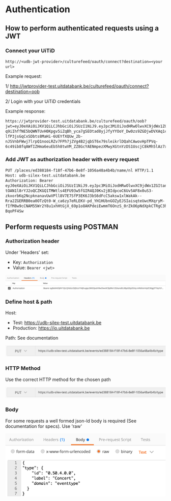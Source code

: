 ---
---

# Authentication

## How to perform authenticated requests using a JWT

### Connect your UiTiD
```
http://<udb-jwt-provider>/culturefeed/oauth/connect?destination=<your url>
```

Example request:

1/ http://jwtprovider-test.uitdatabank.be/culturefeed/oauth/connect?destination=oob

2/ Login with your UiTiD credentials

Example response:

```
https://jwtprovider-test.uitdatabank.be/culturefeed/oauth/oob?jwt=eyJ0eXAiOiJKV1QiLCJhbGciOiJSUzI1NiJ9.eyJpc3MiOiJodHRwOlwvXC9jdWx1ZGItand0LXByb3ZpZGVyLmRldiIsInVpZCI6Ijg2YTAyYzY1LTY5NmQtNGMxNi1hOWIxLTllM2JjOGU2MzAzYyIsIm5pY2siOiJTdGlrc2VscyIsImVtYWlsIjoic3RhbkBjdWx0dXVybmV0LmJlIiwiaWF0IjoxNTA1ODAzNzQzLCJleHAiOjE1MDU4NDY5NDMsIm5iZiI6MTUwNTgwMzc0M30.D92rUZYZGVUHEuOyqI1U5cmyaMTAY_Og7F4ehYtIGOs-q9iIhffNE5bQWNTUvH0Kpgv5iZqBh_yca7gSEOtad8yjJfyYYOoY_Dw0zs9ZGDjwDVXAq1clab9xfvEzwRx4cLVBrSdi8CwlCDI0LRTZ6zz_SGu-lfP3jsGqCxSDbts8MaHi-6UEYfXQUw_2b-nJSVnbFWwj7lrpQ1nooLRZv7FPh7jZVg4B2jqbST6x79sleikrlDQahCAwovHpTPVq-6c49ib8fqAWfIZHma6euEb5h8twVM_ZZ8GcYAENmpezXMwyXGtnYzDS1UscjC8kMh5lAz7xNdU674jBwJzEhQ
```

### Add JWT as authorization header with every request

```
PUT /places/ed388184-f18f-47b6-8e8f-1056a48a4b4b/name/nl HTTP/1.1
Host: udb-silex-test.uitdatabank.be
Authorization: Bearer eyJ0eXAiOiJKV1QiLCJhbGciOiJSUzI1NiJ9.eyJpc3MiOiJodHRwOlwvXC9jdWx1ZGItand0LXByb3ZpZGVyLmRldiIsInVpZCI6Ijg2YTAyYzY1LTY5NmQtNGMxNi1hOWIxLTllM2JjOGU2MzAzYyIsIm5pY2siOiJTdGlrc2VscyIsImVtYWlsIjoic3RhbkBjdWx0dXVybmV0LmJlIiwiaWF0IjoxNTA1NzIzODE0LCJleHAiOjE1MDU3NjcwMTQsIm5iZiI6MTUwNTcyMzgxNH0.XDYo6EWV1mEmtQLNpixkfjhOwcehPGgjgQmxIYmO-tOAN1l8rYJ2oQCZKGQ1TMWtls4EFU93w5fGIR4QJ0Kv2jBIdpcoC6Uv5AF8x0uS3-zkxorbKq2NcpknanavUwVPll8V7E7SfP3EK6J3bS6dFcC5aksw1xlWakAk--Rra2ZGERRB0ea0OTzQt0-W_ca6zy7eRLEKV-pd_YH1HUbnGOZyEJSIaisqteUwcMXqryM-fIfM8w9cCNAM55Wr2Y8u1xhHtGjX_69p1o8AKPdeiEwmmT6OnzS_0rZkO6pNdXpkCTRgC3hq4aNkUp0GYSgcfCAVWeYlWdC6y-BqoPF4Sw
```

## Perform requests using POSTMAN

### Authorization header

Under 'Headers' set:
- Key: `Authorization`
- Value: `Bearer <jwt>`

![Postman authorization](/img/postman-authorization-header.png "Postman authorization")

### Define host & path

Host:
- Test: https://udb-silex-test.uitdatabank.be
- Production: https://io.uitdatabank.be

Path:
See documentation

![Postman url](/img/postman-method-url.png "Postman url")

### HTTP Method
Use the correct HTTP method for the chosen path

![Postman method](/img/postman-method-url.png "Postman method")

### Body
For some requests a well formed json-ld body is required (See documentation for specs).
Use 'raw'

![Postman body](/img/postman-body.png "Postman body")


